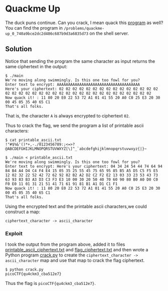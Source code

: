 # Quackme Up
The duck puns continue. Can you crack, I mean quack this [program](main) as well? You can find the program in `/problems/quackme-up_0_740a9bce2dc2d486c687b9d3a6835d73` on the shell server.


## Solution

Notice that sending the program the same character as input returns the same ciphertext in the output:

```
$ ./main 
We're moving along swimmingly. Is this one too fowl for you?
Enter text to encrypt: AAAAAAAAAAAAAAAAAAAAAAAAAAAAAAAAAAAAA
Here's your ciphertext: 02 02 02 02 02 02 02 02 02 02 02 02 02 02 02 02 02 02 02 02 02 02 02 02 02 02 02 02 02 02 02 02 02 02 02 02 02
Now quack it! : 11 80 20 E0 22 53 72 A1 01 41 55 20 A0 C0 25 E3 20 30 00 45 05 35 40 65 C1
That's all folks.
```

That is, the character `A` is always encrypted to ciphertext `02`.


Thus to crack the flag, we send the program a list of printable ascii characters:

```
$ cat printable_ascii.txt 
!"#$%&'()*+,-./0123456789:;<=>?@ABCDEFGHIJKLMNOPQRSTUVWXYZ[\]^_`abcdefghijklmnopqrstuvwxyz{|}~

$ ./main < printable_ascii.txt 
We're moving along swimmingly. Is this one too fowl for you?
Enter text to encrypt: Here's your ciphertext: 04 34 24 54 44 74 64 94 84 B4 A4 D4 C4 F4 E4 15 05 35 25 55 45 75 65 95 85 B5 A5 D5 C5 F5 E5 12 02 32 22 52 42 72 62 92 82 B2 A2 D2 C2 F2 E2 13 03 33 23 53 43 73 63 93 83 B3 A3 D3 C3 F3 E3 10 00 30 20 50 40 70 60 90 80 B0 A0 D0 C0 F0 E0 11 01 31 21 51 41 71 61 91 81 B1 A1 D1 C1 F1
Now quack it! : 11 80 20 E0 22 53 72 A1 01 41 55 20 A0 C0 25 E3 20 30 00 45 05 35 40 65 C1
That's all folks.
```

Using the encrypted text and the printable ascii characters,we could construct a map:
```
ciphertext_character -> ascii_character
```

### Exploit
I took the output from the program above, added it to files [printable_ascii_ciphertext.txt](printable_ascii_ciphertext.txt) and [flag_ciphertext.txt](flag_ciphertext.txt) and then wrote a Python program [crack.py](crack.py) to create the `ciphertext_character -> ascii_character` map and use that map to crack the flag ciphertext.

```
$ python crack.py 
picoCTF{qu4ckm3_cba512e7}
```

Thus the flag is `picoCTF{qu4ckm3_cba512e7}`.
